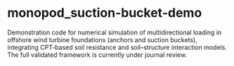 # monopod_suction-bucket-demo
Demonstration code for numerical simulation of multidirectional loading in offshore wind turbine foundations (anchors and suction buckets), integrating CPT-based soil resistance and soil–structure interaction models. The full validated framework is currently under journal review.
